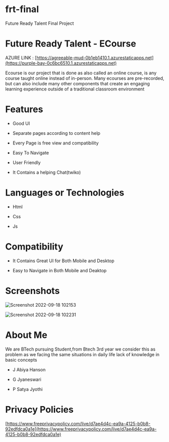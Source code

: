 # frt-final
Future Ready Talent Final Project 
# Future Ready Talent - ECourse



AZURE LINK : [https://agreeable-mud-0b1eb1410.1.azurestaticapps.net](https://purple-bay-0c6bc6510.1.azurestaticapps.net)



Ecourse is our project that is done as also called an online course, is any course taught online instead of in-person. Many ecourses are pre-recorded, but can also include many other components that create an engaging learning experience outside of a traditional classroom environment

# Features
-  Good UI

-  Separate pages according to content help

-  Every Page is free view and compatibility 

-  Easy To Navigate

-  User Friendly

-  It Contains a helping Chat(twiko)



# Languages or Technologies

-  Html

-  Css

-  Js


# Compatibility
 -  It Contains Great UI for Both Mobile and Desktop
 
 -  Easy to Navigate in Both Mobile and Deaktop
 
# Screenshots
![Screenshot 2022-09-18 102153](https://user-images.githubusercontent.com/109589503/190886375-4137a3d6-c9ff-44a8-962b-f534bf1e17d7.png)

![Screenshot 2022-09-18 102231](https://user-images.githubusercontent.com/109589503/190886383-3d3b60e1-3412-4863-b507-ee960328e3f1.png)

# About Me
We are BTech pursuing Student,from Btech 3rd year we consider this as problem as we facing the same situations in daily life lack of knowledge in basic concepts 


- J Abiya Hanson

- G Jyaneswari

- P Satya Jyothi




# Privacy Policies 
[https://www.freeprivacypolicy.com/live/d7ae4d4c-ea9a-4125-b0b8-92edfdca0a1e](https://www.freeprivacypolicy.com/live/d7ae4d4c-ea9a-4125-b0b8-92edfdca0a1e) 
